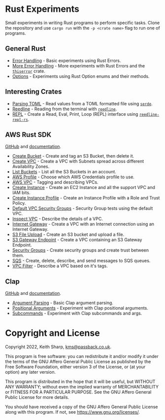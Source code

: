 # Rust Experiments
Small experiments in writing Rust programs to perform specific tasks.  Clone the repository and use `cargo run` with the `-p <crate name>` flag to run one of programs.

## General Rust
+ [Error Handling](https://github.com/keithsharp/rust-experiments/tree/main/error-tests) - Basic experiments using Rust Errors.
+ [More Error Handling](https://github.com/keithsharp/rust-experiments/tree/main/more-errors) - More experiments with Rust Errors and the [`thiserror`](https://docs.rs/thiserror/latest/thiserror/) crate.
+ [Options](https://github.com/keithsharp/rust-experiments/tree/main/option) - Experiments using Rust Option enums and their methods.

## Interesting Crates
+ [Parsing TOML](https://github.com/keithsharp/rust-experiments/tree/main/read-toml) - Read values from a TOML formatted file using [`serde`](https://serde.rs).
+ [Reedline](https://github.com/keithsharp/rust-experiments/tree/main/reedline) - Reading from the terminal with [`reedline`](https://docs.rs/reedline/latest/reedline/). 
+ [REPL](https://github.com/keithsharp/rust-experiments/tree/main/repl) - Create a Read, Eval, Print, Loop (REPL) interface using [`reedline-repl-rs`](https://docs.rs/reedline-repl-rs/latest/reedline_repl_rs/).

## AWS Rust SDK
[GitHub](https://github.com/awslabs/aws-sdk-rust) and [documentation](https://awslabs.github.io/aws-sdk-rust/).
+ [Create Bucket](https://github.com/keithsharp/rust-experiments/tree/main/aws-create-bucket) - Create and tag an S3 Bucket, then delete it.
+ [Create VPC](https://github.com/keithsharp/rust-experiments/tree/main/aws-create-vpc) - Create a VPC with Subnets spread across different Availability Zones.
+ [List Buckets](https://github.com/keithsharp/rust-experiments/tree/main/aws-list-buckets) - List all the S3 Buckets in an account.
+ [AWS Profile](https://github.com/keithsharp/rust-experiments/tree/main/aws-profile) - Choose which AWS Credentials profile to use.
+ [AWS VPC](https://github.com/keithsharp/rust-experiments/tree/main/aws-vpc) - Tagging and describing VPCs.
+ [Create Instance](https://github.com/keithsharp/rust-experiments/tree/main/create-instance) - Create an EC2 Instance and all the support VPC and IAM bits.
+ [Create Instance Profile](https://github.com/keithsharp/rust-experiments/tree/main/create-instance-profile) - Create an Instance Profile with a Role and Trust Policy.
+ [Default VPC Security Groups](https://github.com/keithsharp/rust-experiments/tree/main/default-vpc-sg) - Security Group tests using the default VPC.
+ [Inspect VPC](https://github.com/keithsharp/rust-experiments/tree/main/inspect-vpc) - Describe the details of a VPC.
+ [Internet Gateway](https://github.com/keithsharp/rust-experiments/tree/main/internet-gateway) - Create a VPC with an Internet connection using an Internet Gateway.
+ [S3 File Upload](https://github.com/keithsharp/rust-experiments/tree/main/s3-file-upload) - Create an S3 bucket and upload a file.
+ [S3 Gateway Endpoint](https://github.com/keithsharp/rust-experiments/tree/main/s3-gateway-endpoint) - Create a VPC containing an S3 Gateway Endpoint.
+ [Security Groups](https://github.com/keithsharp/rust-experiments/tree/main/security-group) - Create security groups and create trust between them.
+ [SQS](https://github.com/keithsharp/rust-experiments/tree/main/sqs) - Create, delete, describe, and send messages to SQS queues.
+ [VPC Filter](https://github.com/keithsharp/rust-experiments/tree/main/vpc-filter) - Describe a VPC based on it's tags.

## Clap
[GitHub](https://github.com/clap-rs/clap) and [documentation](https://docs.rs/clap/latest/clap/).
+ [Argument Parsing](https://github.com/keithsharp/rust-experiments/tree/main/clap-basic-args) - Basic Clap argument parsing.
+ [Positional Arguments](https://github.com/keithsharp/rust-experiments/tree/main/clap-positional) - Experiment with Clap positional arguments.
+ [Subcommands](https://github.com/keithsharp/rust-experiments/tree/main/clap-subcommands) - Experiment with Clap subcommands and args.

# Copyright and License
Copyright 2022, Keith Sharp, kms@passback.co.uk.

This program is free software: you can redistribute it and/or modify it under the terms of the GNU Affero General Public License as published by the Free Software Foundation, either version 3 of the License, or (at your option) any later version.

This program is distributed in the hope that it will be useful, but WITHOUT ANY WARRANTY; without even the implied warranty of MERCHANTABILITY or FITNESS FOR A PARTICULAR PURPOSE.  See the GNU Affero General Public License for more details.

You should have received a copy of the GNU Affero General Public License along with this program.  If not, see <https://www.gnu.org/licenses/>.